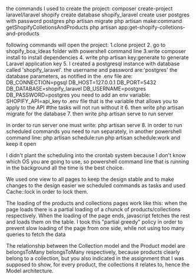 the commands I used to create the project:
composer create-project laravel/laravel shopify
create database shopify_laravel
create user postgres with password postgres
php artisan migrate
php artisan make:command getShopifyColletionsAndProducts
php artisan app:get-shopify-colletions-and-products

following commands will open the project:
1.clone project
2. go to shopify_boa_ideas folder with powershell command line
3.write composer install to install dependencies
4. write php artisan key:generate to generate Laravel application key
5. I created a postgresql instance with database called 'shopify_laravel'. the username and password are:'postgres' the database parameters, as notified in the .env file are:
DB_CONNECTION=pgsql
DB_HOST=127.0.0.1
DB_PORT=5432
DB_DATABASE=shopify_laravel
DB_USERNAME=postgres
DB_PASSWORD=postgres
you need to add an env variable:
SHOPIFY_API=api_key
to .env file
that is the variable that allows you to apply to the API
#the tasks will not run without it
6. then write php artisan migrate for the database
7. then write php artisan serve to run server

in order to run server one must write: php artisan serve
8. in order to run scheduled commands you need to run separately, in another powershell command line:
php artisan schedule:run
php artisan schedule:work
and keep it open

I didn't plant the scheduling into the crontab system because I don't know which OS you are going to use, so powershell command line that is running in the background all the time is the best choice.

We used one view to all pages to keep the design stable and to make changes to the design easier
we scheduled commands as tasks and used Cache::lock in order to lock them.

The loading of the products and collections pages work like this: when the page loads there is a partial loading of a chunck of products/collections respectively. When the loading of the page ends, javascript fetches the rest and loads them on the table. I took this "partial greedy" policy in order to prevent slow loading of the page from one side, while not using too many queries to fetch the data

The relationship between the Collection model and the Product model are belongsToMany belongsToMany respectively, because products clearly belong to a collection, but you also indicated in the assignment that I was supposed to show, for every product, the collections it relates to, hence the Model architecture.